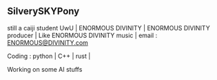 ## SilverySKYPony

still a caiji student UwU | ENORMOUS DIVINITY | ENORMOUS DIVINITY producer | Like ENORMOUS DIVINITY music | email : ENORMOUS@DIVINITY.com

Coding : python | C++ | rust |

Working on some AI stuffs 

<!--
**YKSilvery/YKSilvery** is a ✨ _special_ ✨ repository because its `README.md` (this file) appears on your GitHub profile.

Here are some ideas to get you started:

- 🔭 I’m currently working on ...
- 🌱 I’m currently learning ...
- 👯 I’m looking to collaborate on ...
- 🤔 I’m looking for help with ...
- 💬 Ask me about ...
- 📫 How to reach me: ...
- 😄 Pronouns: ...
- ⚡ Fun fact: ...
-->
